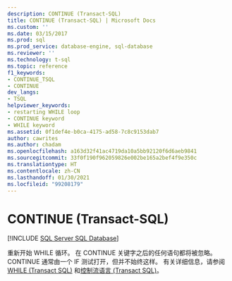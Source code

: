 ```yaml
---
description: CONTINUE (Transact-SQL)
title: CONTINUE (Transact-SQL) | Microsoft Docs
ms.custom: ''
ms.date: 03/15/2017
ms.prod: sql
ms.prod_service: database-engine, sql-database
ms.reviewer: ''
ms.technology: t-sql
ms.topic: reference
f1_keywords:
- CONTINUE_TSQL
- CONTINUE
dev_langs:
- TSQL
helpviewer_keywords:
- restarting WHILE loop
- CONTINUE keyword
- WHILE keyword
ms.assetid: 0f1def4e-b0ca-4175-ad58-7c8c9153dab7
author: cawrites
ms.author: chadam
ms.openlocfilehash: a163d32f41ac4719da10a5bb92120f6d6aeb9841
ms.sourcegitcommit: 33f0f190f962059826e002be165a2bef4f9e350c
ms.translationtype: HT
ms.contentlocale: zh-CN
ms.lasthandoff: 01/30/2021
ms.locfileid: "99208179"
---
```

# <a name="continue-transact-sql"></a>CONTINUE (Transact-SQL)
[!INCLUDE [SQL Server SQL Database](../../includes/applies-to-version/sql-asdb.md)]

  重新开始 WHILE 循环。 在 CONTINUE 关键字之后的任何语句都将被忽略。 CONTINUE 通常由一个 IF 测试打开，但并不始终这样。 有关详细信息，请参阅 [WHILE (Transact SQL)](../../t-sql/language-elements/while-transact-sql.md) 和[控制流语言 (Transact SQL)](~/t-sql/language-elements/control-of-flow.md)。  
  
  
